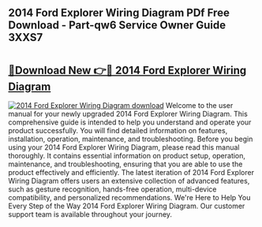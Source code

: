 ## 2014 Ford Explorer Wiring Diagram PDf Free Download - Part-qw6 Service Owner Guide 3XXS7

# <h2><a href="http://dfkraog.blite.top/?on=2014+Ford+Explorer+Wiring+Diagram">🔗Download New 👉🔴 2014 Ford Explorer Wiring Diagram</a></h2>

[![2014 Ford Explorer Wiring Diagram download](https://i.imgur.com/lujVjoI.png)](http://dfkraog.blite.top/?on=2014+Ford+Explorer+Wiring+Diagram)
Welcome to the user manual for your newly upgraded 2014 Ford Explorer Wiring Diagram. This comprehensive guide is intended to help you understand and operate your product successfully. You will find detailed information on features, installation, operation, maintenance, and troubleshooting. Before you begin using your 2014 Ford Explorer Wiring Diagram, please read this manual thoroughly. It contains essential information on product setup, operation, maintenance, and troubleshooting, ensuring that you are able to use the product effectively and efficiently. The latest iteration of 2014 Ford Explorer Wiring Diagram offers users an extensive collection of advanced features, such as gesture recognition, hands-free operation, multi-device compatibility, and personalized recommendations. We're Here to Help You Every Step of the Way 2014 Ford Explorer Wiring Diagram. Our customer support team is available throughout your journey.
